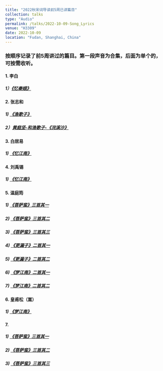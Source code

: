 ```yaml
---
title: "2022秋宋词导读前5周已讲篇目"
collection: talks
type: "Audio"
permalink: /talks/2022-10-09-Song_Lyrics
venue: "H3309"
date: 2022-10-09
location: "Fudan, Shanghai, China"
---
```



### 按顺序记录了前5周讲过的篇目。第一段声音为合集，后面为单个的，可按需收听。

#### 1. 李白
##### 1）[《忆秦娥》](https://leeedwina430.github.io/files/test.wav)


#### 2. 张志和
##### 1) [《渔歌子》](https://leeedwina430.github.io/files/张志和-渔歌子.mp3)
##### 2）[黄庭坚-和渔歌子-《浣溪沙》](https://leeedwina430.github.io/files/（附渔歌子）浣溪沙-黄庭坚.mp3)


#### 3. 白居易
##### 1) [《忆江南》](https://leeedwina430.github.io/files/白居易-忆江南.mp3)


#### 4. 刘禹锡
##### 1) [《忆江南》](https://leeedwina430.github.io/files/刘禹锡-忆江南.mp3)


#### 5. 温庭筠
##### 1) [《菩萨蛮》三首其一](https://leeedwina430.github.io/files/温庭筠-菩萨蛮三首-其一.mp3)
##### 2) [《菩萨蛮》三首其二](https://leeedwina430.github.io/files/温庭筠-菩萨蛮三首-其二.mp3)
##### 3) [《菩萨蛮》三首其三](https://leeedwina430.github.io/files/温庭筠-菩萨蛮三首-其三.mp3)

##### 4) [《更漏子》二首其一](https://leeedwina430.github.io/files/温庭筠-更漏子二首-其一.mp3)
##### 5) [《更漏子》二首其二](https://leeedwina430.github.io/files/温庭筠-更漏子二首-其二.mp3)

##### 6) [《梦江南》二首其一](https://leeedwina430.github.io/files/温庭筠-梦江南二首-其一.mp3)
##### 7) [《梦江南》二首其二](https://leeedwina430.github.io/files/温庭筠-梦江南二首-其二.mp3)


#### 6. 皇甫松（嵩）
##### 1) [《梦江南》](https://leeedwina430.github.io/files/皇甫嵩-梦江南.mp3)


#### 7. 
##### 1) [《菩萨蛮》三首其一](https://leeedwina430.github.io/files/温庭筠-菩萨蛮三首-其一.mp3)
##### 2) [《菩萨蛮》三首其二](https://leeedwina430.github.io/files/温庭筠-菩萨蛮三首-其二.mp3)
##### 3) [《菩萨蛮》三首其三](https://leeedwina430.github.io/files/温庭筠-菩萨蛮三首-其三.mp3)



